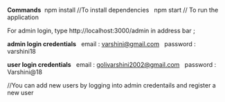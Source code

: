 **Commands**&nbsp;
npm install       //To install dependencies &nbsp;
npm start        // To run the application &nbsp;

For admin login, type http://localhost:3000/admin in address bar ; <br>

**admin login credentials** &nbsp;
email : varshini@gmail.com &nbsp;
password : varshini18  &nbsp;

**user login credentials** &nbsp;
email : golivarshini2002@gmail.com &nbsp;
password : Varshini@18  &nbsp;


//You can add new users by logging into admin credentails and register a new user  &nbsp;
